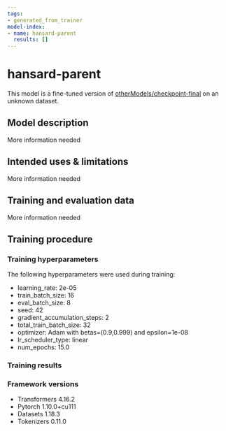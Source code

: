 ```yaml
---
tags:
- generated_from_trainer
model-index:
- name: hansard-parent
  results: []
---
```


<!-- This model card has been generated automatically according to the information the Trainer had access to. You
should probably proofread and complete it, then remove this comment. -->

# hansard-parent

This model is a fine-tuned version of [otherModels/checkpoint-final](https://huggingface.co/otherModels/checkpoint-final) on an unknown dataset.

## Model description

More information needed

## Intended uses & limitations

More information needed

## Training and evaluation data

More information needed

## Training procedure

### Training hyperparameters

The following hyperparameters were used during training:
- learning_rate: 2e-05
- train_batch_size: 16
- eval_batch_size: 8
- seed: 42
- gradient_accumulation_steps: 2
- total_train_batch_size: 32
- optimizer: Adam with betas=(0.9,0.999) and epsilon=1e-08
- lr_scheduler_type: linear
- num_epochs: 15.0

### Training results



### Framework versions

- Transformers 4.16.2
- Pytorch 1.10.0+cu111
- Datasets 1.18.3
- Tokenizers 0.11.0
